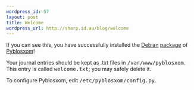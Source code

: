 ```yaml
--- 
wordpress_id: 57
layout: post
title: Welcome
wordpress_url: http://sharp.id.au/blog/welcome
---
```

<p>If you can see this, you have successfully installed the
<a href="http://www.debian.org/">Debian</a> <a href="http://packages.debian.org/pyblosxom">package</a>
of <a href="http://roughingit.subtlehints.net/pyblosxom">Pyblosxom</a>!</p>

<p>Your journal entries should be kept as .txt files in
<samp>/var/www/pyblosxom</samp>.  This entry is called
<samp>welcome.txt</samp>; you may safely delete it.</p>

<p>To configure Pyblosxom, edit <samp>/etc/pyblosxom/config.py</samp>.</p>
